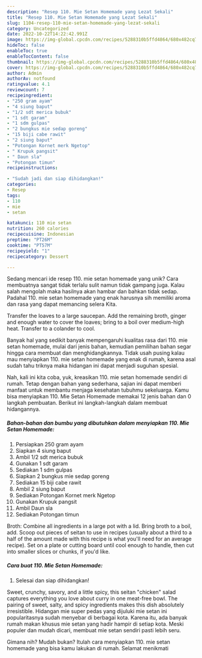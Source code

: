 ```yaml
---
description: "Resep 110. Mie Setan Homemade yang Lezat Sekali"
title: "Resep 110. Mie Setan Homemade yang Lezat Sekali"
slug: 1104-resep-110-mie-setan-homemade-yang-lezat-sekali
category: Uncategorized
date: 2022-10-22T14:22:42.991Z
image: https://img-global.cpcdn.com/recipes/5288310b5ffd4864/680x482cq70/110-mie-setan-homemade-foto-resep-utama.jpg
hideToc: false
enableToc: true
enableTocContent: false
thumbnail: https://img-global.cpcdn.com/recipes/5288310b5ffd4864/680x482cq70/110-mie-setan-homemade-foto-resep-utama.jpg
cover: https://img-global.cpcdn.com/recipes/5288310b5ffd4864/680x482cq70/110-mie-setan-homemade-foto-resep-utama.jpg
author: Admin
authorAv: notfound
ratingvalue: 4.1
reviewcount: 7
recipeingredient:
- "250 gram ayam"
- "4 siung baput"
- "1/2 sdt merica bubuk"
- "1 sdt garam"
- "1 sdm gulpas"
- "2 bungkus mie sedap goreng"
- "15 biji cabe rawit"
- "2 siung baput"
- "Potongan Kornet merk Ngetop"
- " Krupuk pangsit"
- " Daun sla"
- "Potongan timun"
recipeinstructions:

- "Sudah jadi dan siap dihidangkan!"
categories:
- Resep
tags:
- 110
- mie
- setan

katakunci: 110 mie setan 
nutrition: 260 calories
recipecuisine: Indonesian
preptime: "PT26M"
cooktime: "PT57M"
recipeyield: "1"
recipecategory: Dessert

---
```





Sedang mencari ide resep 110. mie setan homemade yang unik? Cara membuatnya sangat tidak terlalu sulit namun tidak gampang juga. Kalau salah mengolah maka hasilnya akan hambar dan bahkan tidak sedap. Padahal 110. mie setan homemade yang enak harusnya sih memiliki aroma dan rasa yang dapat memancing selera Kita.





Transfer the loaves to a large saucepan. Add the remaining broth, ginger and enough water to cover the loaves; bring to a boil over medium-high heat. Transfer to a colander to cool.

Banyak hal yang sedikit banyak mempengaruhi kualitas rasa dari 110. mie setan homemade, mulai dari jenis bahan, kemudian pemilihan bahan segar hingga cara membuat dan menghidangkannya. Tidak usah pusing kalau mau menyiapkan 110. mie setan homemade yang enak di rumah, karena asal sudah tahu triknya maka hidangan ini dapat menjadi suguhan spesial.






Nah, kali ini kita coba, yuk, kreasikan 110. mie setan homemade sendiri di rumah. Tetap dengan bahan yang sederhana, sajian ini dapat memberi manfaat untuk membantu menjaga kesehatan tubuhmu sekeluarga. Kamu bisa menyiapkan 110. Mie Setan Homemade memakai 12 jenis bahan dan 0 langkah pembuatan. Berikut ini langkah-langkah dalam membuat hidangannya.

<!--inarticleads1-->

##### Bahan-bahan dan bumbu yang dibutuhkan dalam menyiapkan 110. Mie Setan Homemade:

1. Persiapkan 250 gram ayam
1. Siapkan 4 siung baput
1. Ambil 1/2 sdt merica bubuk
1. Gunakan 1 sdt garam
1. Sediakan 1 sdm gulpas
1. Siapkan 2 bungkus mie sedap goreng
1. Sediakan 15 biji cabe rawit
1. Ambil 2 siung baput
1. Sediakan Potongan Kornet merk Ngetop
1. Gunakan  Krupuk pangsit
1. Ambil  Daun sla
1. Sediakan Potongan timun


Broth: Combine all ingredients in a large pot with a lid. Bring broth to a boil, add. Scoop out pieces of seitan to use in recipes (usually about a third to a half of the amount made with this recipe is what you&#39;ll need for an average recipe). Set on a plate or cutting board until cool enough to handle, then cut into smaller slices or chunks, if you&#39;d like. 

<!--inarticleads2-->

##### Cara buat 110. Mie Setan Homemade:


1. Selesai dan siap dihidangkan!

Sweet, crunchy, savory, and a little spicy, this seitan &#34;chicken&#34; salad captures everything you love about curry in one meat-free bowl. The pairing of sweet, salty, and spicy ingredients makes this dish absolutely irresistible. Hidangan mie super pedas yang dijuluki mie setan ini popularitasnya sudah menyebar di berbagai kota. Karena itu, ada banyak rumah makan khusus mie setan yang hadir hampir di setiap kota. Meski populer dan mudah dicari, membuat mie setan sendiri pasti lebih seru. 

Gimana nih? Mudah bukan? Itulah cara menyiapkan 110. mie setan homemade yang bisa kamu lakukan di rumah. Selamat menikmati
